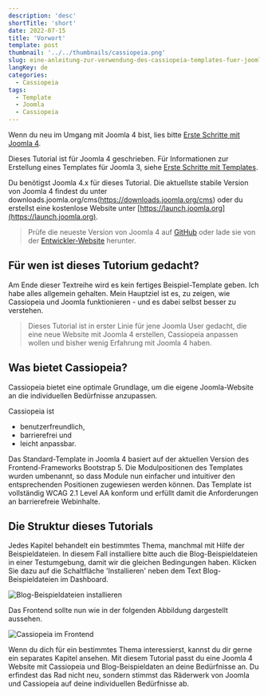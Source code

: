 ```yaml
---
description: 'desc'
shortTitle: 'short'
date: 2022-07-15
title: 'Vorwort'
template: post
thumbnail: '../../thumbnails/cassiopeia.png'
slug: eine-anleitung-zur-verwendung-des-cassiopeia-templates-fuer-joomla-4-vorwort
langKey: de
categories:
  - Cassiopeia
tags:
  - Template
  - Joomla
  - Cassiopeia
---
```


Wenn du neu im Umgang mit Joomla 4 bist, lies bitte [Erste Schritte mit Joomla 4](https://docs.joomla.org/J4.x:Getting_Started_with_Joomla!/de).

Dieses Tutorial ist für Joomla 4 geschrieben. Für Informationen zur Erstellung eines Templates für Joomla 3, siehe [Erste Schritte mit Templates](https://docs.joomla.org/J3.x:Getting_Started_with_Templates/de).

Du benötigst Joomla 4.x für dieses Tutorial. Die aktuellste stabile Version von Joomla 4 findest du unter downloads.joomla.org/cms(https://downloads.joomla.org/cms) oder du erstellst eine kostenlose Website unter [https://launch.joomla.org](https://launch.joomla.org).

> Prüfe die neueste Version von Joomla 4 auf [GitHub](https://github.com/joomla/joomla-cms) oder lade sie von der [Entwickler-Website](https://developer.joomla.org/nightly-builds.html) herunter.

## Für wen ist dieses Tutorium gedacht?

Am Ende dieser Textreihe wird es kein fertiges Beispiel-Template geben. Ich habe alles allgemein gehalten. Mein Hauptziel ist es, zu zeigen, wie Cassiopeia und Joomla funktionieren - und es dabei selbst besser zu verstehen.

> Dieses Tutorial ist in erster Linie für jene Joomla User gedacht, die eine neue Website mit Joomla 4 erstellen, Cassiopeia anpassen wollen und bisher wenig Erfahrung mit Joomla 4 haben.

## Was bietet Cassiopeia?

Cassiopeia bietet eine optimale Grundlage, um die eigene Joomla-Website an die individuellen Bedürfnisse anzupassen. 

Cassiopeia ist 
- benutzerfreundlich, 
- barrierefrei und 
- leicht anpassbar.

Das Standard-Template in Joomla 4 basiert auf der aktuellen Version des Frontend-Frameworks Bootstrap 5. Die Modulpositionen des Templates wurden umbenannt, so dass Module nun einfacher und intuitiver den entsprechenden Positionen zugewiesen werden können. Das Template ist vollständig WCAG 2.1 Level AA konform und erfüllt damit die Anforderungen an barrierefreie Webinhalte.

## Die Struktur dieses Tutorials

Jedes Kapitel behandelt ein bestimmtes Thema, manchmal mit Hilfe der Beispieldateien. In diesem Fall installiere bitte auch die Blog-Beispieldateien in einer Testumgebung, damit wir die gleichen Bedingungen haben. Klicken Sie dazu auf die Schaltfläche 'Installieren' neben dem Text Blog-Beispieldateien im Dashboard.

![Blog-Beispieldateien installieren](/images/c11.png)

Das Frontend sollte nun wie in der folgenden Abbildung dargestellt aussehen.

![Cassiopeia im Frontend](/images/c12.png)

Wenn du dich für ein bestimmtes Thema interessierst, kannst du dir gerne ein separates Kapitel ansehen. Mit diesem Tutorial passt du eine Joomla 4 Website mit Cassiopeia und Blog-Beispieldaten an deine Bedürfnisse an. Du erfindest das Rad nicht neu, sondern stimmst das Räderwerk von Joomla und Cassiopeia auf deine individuellen Bedürfnisse ab.
<img src="https://vg04.met.vgwort.de/na/d4d1799b213c4917a04933b26e652c04" width="1" height="1" alt="">
